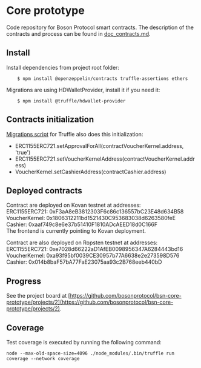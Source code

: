 # Core prototype
Code repository for Boson Protocol smart contracts. The description of the contracts and process can be found in [doc_contracts.md](doc_contracts.md).    

## Install
Install dependencies from project root folder:
```
    $ npm install @openzeppelin/contracts truffle-assertions ethers
```

Migrations are using HDWalletProvider, install it if you need it:
```
    $ npm install @truffle/hdwallet-provider
```

## Contracts initialization 
[Migrations script](./migrations/2_deploy_contracts.js) for Truffle also does this initialization:
- ERC1155ERC721.setApprovalForAll(contractVoucherKernel.address, 'true')
- ERC1155ERC721.setVoucherKernelAddress(contractVoucherKernel.address)
- VoucherKernel.setCashierAddress(contractCashier.address)

## Deployed contracts
Contract are deployed on Kovan testnet at addresses:  
ERC1155ERC721: 0xF3aA8eB3812303F6c86c136557bC23E48d634B58  
VoucherKernel: 0x1806312211bd1521430C953683038d6263580feE  
Cashier: 0xaaf749c8e6e37b51410F1810ADcAEED18d0C166F   
The frontend is currently pointing to Kovan deployment.  

Contract are also deployed on Ropsten testnet at addresses:  
ERC1155ERC721: 0xe7028d66222aD1AfEB0098956347A6284443bd16  
VoucherKernel: 0xa93f95bf0039CE30957b77A6638e2e273598D576  
Cashier: 0x014b8baF57bA77FaE23075aa93c2B768eeb440bD  

## Progress
See the project board at [https://github.com/bosonprotocol/bsn-core-prototype/projects/2](https://github.com/bosonprotocol/bsn-core-prototype/projects/2).


## Coverage
Test coverage is executed by running the following command: 

``` 
node --max-old-space-size=4096 ./node_modules/.bin/truffle run coverage --network coverage